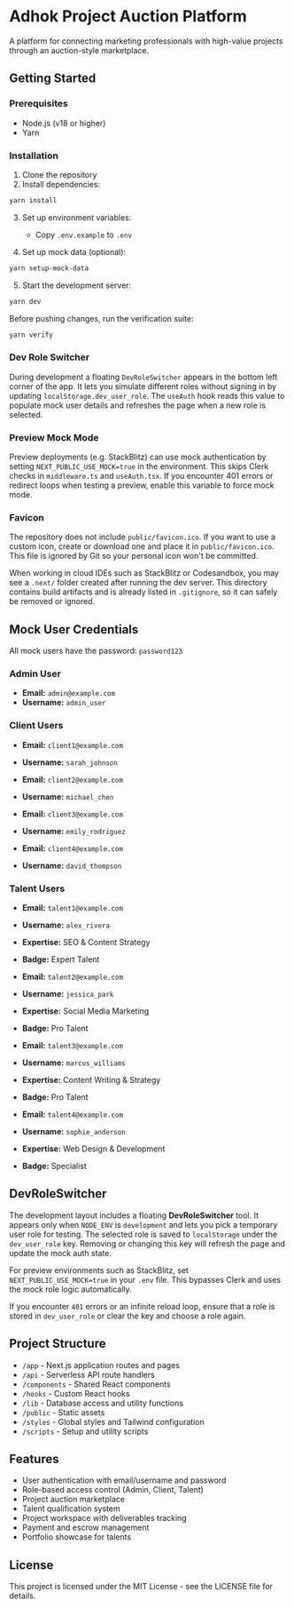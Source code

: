 # Adhok Project Auction Platform

A platform for connecting marketing professionals with high-value projects through an auction-style marketplace.

## Getting Started

### Prerequisites

- Node.js (v18 or higher)
- Yarn

### Installation

1. Clone the repository
2. Install dependencies:

```bash
yarn install
```

3. Set up environment variables:
   - Copy `.env.example` to `.env`

4. Set up mock data (optional):

```bash
yarn setup-mock-data
```

5. Start the development server:

```bash
yarn dev
```

Before pushing changes, run the verification suite:

```bash
yarn verify
```

### Dev Role Switcher

During development a floating `DevRoleSwitcher` appears in the bottom left
corner of the app. It lets you simulate different roles without signing in by
updating `localStorage.dev_user_role`. The `useAuth` hook reads this value to
populate mock user details and refreshes the page when a new role is selected.

### Preview Mock Mode

Preview deployments (e.g. StackBlitz) can use mock authentication by setting
`NEXT_PUBLIC_USE_MOCK=true` in the environment. This skips Clerk checks in
`middleware.ts` and `useAuth.tsx`. If you encounter 401 errors or redirect loops
when testing a preview, enable this variable to force mock mode.

### Favicon

The repository does not include `public/favicon.ico`. If you want to use a
custom icon, create or download one and place it in `public/favicon.ico`. This
file is ignored by Git so your personal icon won't be committed.

When working in cloud IDEs such as StackBlitz or Codesandbox, you may see a `.next/` folder created after running the dev server. This directory contains build artifacts and is already listed in `.gitignore`, so it can safely be removed or ignored.

## Mock User Credentials

All mock users have the password: `password123`

### Admin User
- **Email:** `admin@example.com`
- **Username:** `admin_user`

### Client Users
- **Email:** `client1@example.com`
- **Username:** `sarah_johnson`

- **Email:** `client2@example.com`
- **Username:** `michael_chen`

- **Email:** `client3@example.com`
- **Username:** `emily_rodriguez`

- **Email:** `client4@example.com`
- **Username:** `david_thompson`

### Talent Users
- **Email:** `talent1@example.com`
- **Username:** `alex_rivera`
- **Expertise:** SEO & Content Strategy
- **Badge:** Expert Talent

- **Email:** `talent2@example.com`
- **Username:** `jessica_park`
- **Expertise:** Social Media Marketing
- **Badge:** Pro Talent

- **Email:** `talent3@example.com`
- **Username:** `marcus_williams`
- **Expertise:** Content Writing & Strategy
- **Badge:** Pro Talent

- **Email:** `talent4@example.com`
- **Username:** `sophie_anderson`
- **Expertise:** Web Design & Development
- **Badge:** Specialist

## DevRoleSwitcher

The development layout includes a floating **DevRoleSwitcher** tool. It
appears only when `NODE_ENV` is `development` and lets you pick a temporary
user role for testing. The selected role is saved to `localStorage` under the
`dev_user_role` key. Removing or changing this key will refresh the page and
update the mock auth state.

For preview environments such as StackBlitz, set
`NEXT_PUBLIC_USE_MOCK=true` in your `.env` file. This bypasses Clerk and uses
the mock role logic automatically.

If you encounter `401` errors or an infinite reload loop, ensure that a role is
stored in `dev_user_role` or clear the key and choose a role again.

## Project Structure

- `/app` - Next.js application routes and pages
- `/api` - Serverless API route handlers
- `/components` - Shared React components
- `/hooks` - Custom React hooks
- `/lib` - Database access and utility functions
- `/public` - Static assets
- `/styles` - Global styles and Tailwind configuration
- `/scripts` - Setup and utility scripts

## Features

- User authentication with email/username and password
- Role-based access control (Admin, Client, Talent)
- Project auction marketplace
- Talent qualification system
- Project workspace with deliverables tracking
- Payment and escrow management
- Portfolio showcase for talents

## License

This project is licensed under the MIT License - see the LICENSE file for details.